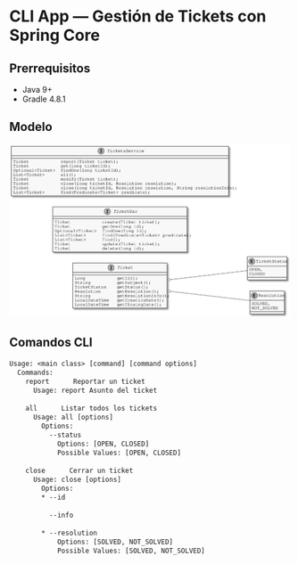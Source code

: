 # CLI App — Gestión de Tickets con Spring Core

## Prerrequisitos

- Java 9+
- Gradle 4.8.1

## Modelo

![Diagrama de clases](./plant_uml/tickets-uml.svg)

## Comandos CLI

```
Usage: <main class> [command] [command options]
  Commands:
    report      Reportar un ticket
      Usage: report Asunto del ticket

    all      Listar todos los tickets
      Usage: all [options]
        Options:
          --status
            Options: [OPEN, CLOSED]
            Possible Values: [OPEN, CLOSED]

    close      Cerrar un ticket
      Usage: close [options]
        Options:
        * --id

          --info

        * --resolution
            Options: [SOLVED, NOT_SOLVED]
            Possible Values: [SOLVED, NOT_SOLVED]
```